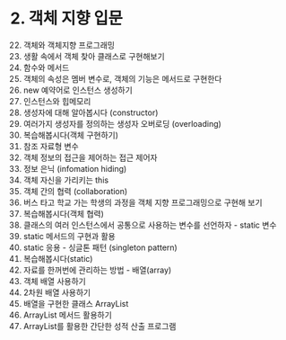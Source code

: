 #  2. 객체 지향 입문


22. 객체와 객체지향 프로그래밍
23. 생활 속에서 객체 찾아 클래스로 구현해보기
24. 함수와 메서드
25. 객체의 속성은 멤버 변수로, 객체의 기능은 메서드로 구현한다
26. new 예약어로 인스턴스 생성하기
27. 인스턴스와 힙메모리
28. 생성자에 대해 알아봅시다 (constructor)
29. 여러가지 생성자를 정의하는 생성자 오버로딩 (overloading)
30. 복습해봅시다(객체 구현하기)
31. 참조 자료형 변수
32. 객체 정보의 접근을 제어하는 접근 제어자
33. 정보 은닉 (infomation hiding)
34. 객체 자신을 가리키는 this
35. 객체 간의 협력 (collaboration)
36. 버스 타고 학교 가는 학생의 과정을 객체 지향 프로그래밍으로 구현해 보기
37. 복습해봅시다(객체 협력)
38. 클래스의 여러 인스턴스에서 공통으로 사용하는 변수를 선언하자 - static 변수
39. static 메서드의 구현과 활용
40. static 응용 - 싱글톤 패턴 (singleton pattern)
41. 복습해봅시다(static)
42. 자료를 한꺼번에 관리하는 방법 - 배열(array)
43. 객체 배열 사용하기
44. 2차원 배열 사용하기
45. 배열을 구현한 클래스 ArrayList
46. ArrayList 메서드 활용하기
47. ArrayList를 활용한 간단한 성적 산출 프로그램



